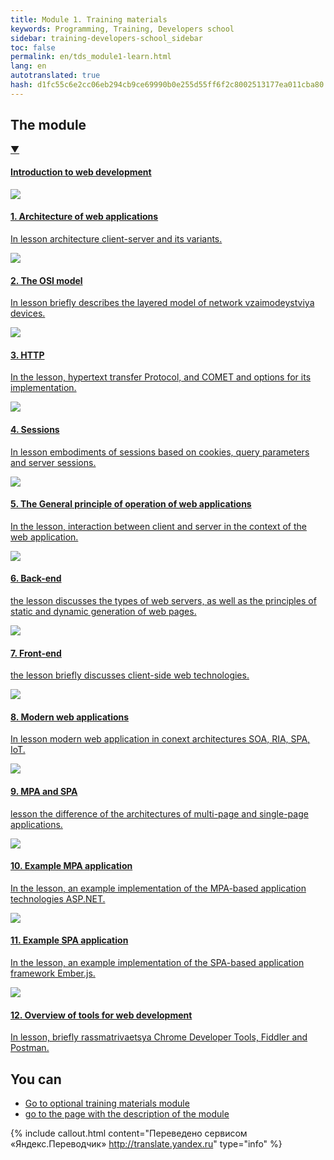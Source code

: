 ```yaml
---
title: Module 1. Training materials
keywords: Programming, Training, Developers school
sidebar: training-developers-school_sidebar
toc: false
permalink: en/tds_module1-learn.html
lang: en
autotranslated: true
hash: d1fc55c6e2cc06eb294cb9ce69990b0e255d55ff6f2c8002513177ea011cba80
---
```


## The module

<div class="panel-group">
<div class="panel panel-default">
<div class="panel-heading">
<a class="pull-right spoiler-push" data-toggle="collapse" href="#collapse1">&#9660;</a>
<h4 class="panel-title">
<a data-toggle="collapse" href="#collapse1">
Introduction to web development</a>
</h4>
</div>
<div id="collapse1" class="panel-collapse collapse in">
<div class="panel-body">
<div class="row items">
<div class="col-sm-6 col-md-4 portfolio-item">
<a href="{{ 'https://www.youtube.com/watch?v=gERnjWLUaK0&list=PLlhqsC7hBaSdSon8kbOeYWkb_sTz14Hq0' | relative_url }}" class="portfolio-link" target="_blank">
<div class="img-wrapper">
<img src="{{ "/images/pages/trainings/developers-school/module1/architecture.jpg" | relative_url}}" class="products-img">
</div>
<h4><span class="item-head">1. Architecture of web applications</span></h4>
<p>In lesson architecture client-server and its variants.</p>
</a>
</div>
<div class="col-sm-6 col-md-4 portfolio-item">
<a href="{{ 'https://www.youtube.com/watch?v=R458L8K9aIU&list=PLlhqsC7hBaSdSon8kbOeYWkb_sTz14Hq0' | relative_url }}" class="portfolio-link" target="_blank">
<div class="img-wrapper">
<img src="{{ "/images/pages/trainings/developers-school/module1/osi.jpg" | relative_url}}" class="products-img">
</div>
<h4><span class="item-head">2. The OSI model</span></h4>
<p>In lesson briefly describes the layered model of network vzaimodeystviya devices.</p>
</a>
</div>
<div class="col-sm-6 col-md-4 portfolio-item">
<a href="{{ 'https://www.youtube.com/watch?v=_xW7huwTVqU&list=PLlhqsC7hBaSdSon8kbOeYWkb_sTz14Hq0' | relative_url }}" class="portfolio-link" target="_blank">
<div class="img-wrapper">
<img src="{{ "/images/pages/trainings/developers-school/module1/http.jpg" | relative_url}}" class="products-img">
</div>
<h4><span class="item-head">3. HTTP</span></h4>
<p>In the lesson, hypertext transfer Protocol, and COMET and options for its implementation.</p>
</a>
</div>
</div>
<div class="row items">
<div class="col-sm-6 col-md-4 portfolio-item">
<a href="{{ 'https://www.youtube.com/watch?v=vEwBAsqcVB4&list=PLlhqsC7hBaSdSon8kbOeYWkb_sTz14Hq0' | relative_url }}" class="portfolio-link" target="_blank">
<div class="img-wrapper">
<img src="{{ "/images/pages/trainings/developers-school/module1/sessions.jpg" | relative_url}}" class="products-img">
</div>
<h4><span class="item-head">4. Sessions</span></h4>
<p>In lesson embodiments of sessions based on cookies, query parameters and server sessions.</p>
</a>
</div>
<div class="col-sm-6 col-md-4 portfolio-item">
<a href="{{ 'https://www.youtube.com/watch?v=j0pFteIaxJc&list=PLlhqsC7hBaSdSon8kbOeYWkb_sTz14Hq0' | relative_url }}" class="portfolio-link" target="_blank">
<div class="img-wrapper">
<img src="{{ "/images/pages/trainings/developers-school/module1/general-web.jpg" | relative_url}}" class="products-img">
</div>
<h4><span class="item-head">5. The General principle of operation of web applications</span></h4>
<p>In the lesson, interaction between client and server in the context of the web application.</p>
</a>
</div>
<div class="col-sm-6 col-md-4 portfolio-item">
<a href="{{ 'https://www.youtube.com/watch?v=amRjuBjVt8I&list=PLlhqsC7hBaSdSon8kbOeYWkb_sTz14Hq0' | relative_url }}" class="portfolio-link" target="_blank">
<div class="img-wrapper">
<img src="{{ "/images/pages/trainings/developers-school/module1/back-end.jpg" | relative_url}}" class="products-img">
</div>
<h4><span class="item-head">6. Back-end</span></h4>
<p>the lesson discusses the types of web servers, as well as the principles of static and dynamic generation of web pages.</p>
</a>
</div>
</div>
<div class="row items">
<div class="col-sm-6 col-md-4 portfolio-item">
<a href="{{ 'https://www.youtube.com/watch?v=XBpWdjx3imU&list=PLlhqsC7hBaSdSon8kbOeYWkb_sTz14Hq0' | relative_url }}" class="portfolio-link" target="_blank">
<div class="img-wrapper">
<img src="{{ "/images/pages/trainings/developers-school/module1/front-end.jpg" | relative_url}}" class="products-img">
</div>
<h4><span class="item-head">7. Front-end</span></h4>
<p>the lesson briefly discusses client-side web technologies.</p>
</a>
</div>
<div class="col-sm-6 col-md-4 portfolio-item">
<a href="{{ 'https://www.youtube.com/watch?v=jjQfRzkSHaY&list=PLlhqsC7hBaSdSon8kbOeYWkb_sTz14Hq0' | relative_url }}" class="portfolio-link" target="_blank">
<div class="img-wrapper">
<img src="{{ "/images/pages/trainings/developers-school/module1/modern-apps.jpg" | relative_url}}" class="products-img">
</div>
<h4><span class="item-head">8. Modern web applications</span></h4>
<p>In lesson modern web application in conext architectures SOA, RIA, SPA, IoT.</p>
</a>
</div>
<div class="col-sm-6 col-md-4 portfolio-item">
<a href="{{ 'https://www.youtube.com/watch?v=l00DuqUsZZs&list=PLlhqsC7hBaSdSon8kbOeYWkb_sTz14Hq0' | relative_url }}" class="portfolio-link" target="_blank">
<div class="img-wrapper">
<img src="{{ "/images/pages/trainings/developers-school/module1/mpa-spa.jpg" | relative_url}}" class="products-img">
</div>
<h4><span class="item-head">9. MPA and SPA</span></h4>
<p>lesson the difference of the architectures of multi-page and single-page applications.</p>
</a>
</div>
</div>
<div class="row items">
<div class="col-sm-6 col-md-4 portfolio-item">
<a href="{{ 'https://www.youtube.com/watch?v=SknXUhnbMHE&list=PLlhqsC7hBaSdSon8kbOeYWkb_sTz14Hq0' | relative_url }}" class="portfolio-link" target="_blank">
<div class="img-wrapper">
<img src="{{ "/images/pages/trainings/developers-school/module1/mpa.jpg" | relative_url}}" class="products-img">
</div>
<h4><span class="item-head">10. Example MPA application</span></h4>
<p>In the lesson, an example implementation of the MPA-based application technologies ASP.NET.</p>
</a>
</div>
<div class="col-sm-6 col-md-4 portfolio-item">
<a href="{{ 'https://www.youtube.com/watch?v=aWywuZbdvpU&list=PLlhqsC7hBaSdSon8kbOeYWkb_sTz14Hq0' | relative_url }}" class="portfolio-link" target="_blank">
<div class="img-wrapper">
<img src="{{ "/images/pages/trainings/developers-school/module1/spa.jpg" | relative_url}}" class="products-img">
</div>
<h4><span class="item-head">11. Example SPA application</span></h4>
<p>In the lesson, an example implementation of the SPA-based application framework Ember.js.</p>
</a>
</div>
<div class="col-sm-6 col-md-4 portfolio-item">
<a href="{{ 'https://www.youtube.com/watch?v=42ZvopKusvM&list=PLlhqsC7hBaSdSon8kbOeYWkb_sTz14Hq0' | relative_url }}" class="portfolio-link" target="_blank">
<div class="img-wrapper">
<img src="{{ "/images/pages/trainings/developers-school/module1/instruments-web.jpg" | relative_url}}" class="products-img">
</div>
<h4><span class="item-head">12. Overview of tools for web development</span></h4>
<p>In lesson, briefly rassmatrivaetsya Chrome Developer Tools, Fiddler and Postman.</p>
</a>
</div>
</div>
</div>
</div>
</div>
</div>

## You can

* [Go to optional training materials module](tds_module1-appendix.html) <i class="fa fa-arrow-right" aria-hidden="true"></i>
* <i class="fa fa-arrow-left" aria-hidden="true"></i> [go to the page with the description of the module](tds_module1-about.html)



{% include callout.html content="Переведено сервисом «Яндекс.Переводчик» <http://translate.yandex.ru>" type="info" %}